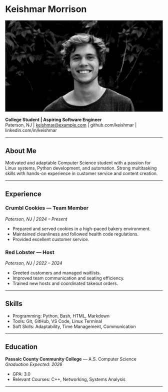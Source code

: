 
# Keishmar Morrison
![keishmar](keishmar.jpg)

**College Student | Aspiring Software Engineer**  
Paterson, NJ | keishmar@example.com | github.com/keishmar | linkedin.com/in/keishmar

---

## About Me

Motivated and adaptable Computer Science student with a passion for Linux systems, Python development, and automation. Strong multitasking skills with hands-on experience in customer service and content creation.

---

## Experience

### Crumbl Cookies — Team Member  
*Paterson, NJ | 2024 – Present*  
- Prepared and served cookies in a high-paced bakery environment.  
- Maintained cleanliness and followed health code regulations.  
- Provided excellent customer service.

### Red Lobster — Host  
*Paterson, NJ | 2022 – 2024*  
- Greeted customers and managed waitlists.  
- Improved team communication and seating efficiency.  
- Trained new hosts and coordinated takeout orders.

---

## Skills

- Programming: Python, Bash, HTML, Markdown  
- Tools: Git, GitHub, VS Code, Linux Terminal  
- Soft Skills: Adaptability, Time Management, Communication  

---

## Education

**Passaic County Community College** — A.S. Computer Science  
*Graduation Expected: 2026*  
- GPA: 3.0 
- Relevant Courses: C++, Networking, Systems Analysis

---

